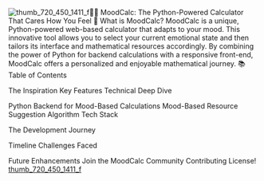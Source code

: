![thumb_720_450_1411_f](https://github.com/user-attachments/assets/8f51a09c-7e33-45d0-882e-f897ecc17b46)🧮😊 MoodCalc: The Python-Powered Calculator That Cares How You Feel
🌟 What is MoodCalc?
MoodCalc is a unique, Python-powered web-based calculator that adapts to your mood. This innovative tool allows you to select your current emotional state and then tailors its interface and mathematical resources accordingly. By combining the power of Python for backend calculations with a responsive front-end, MoodCalc offers a personalized and enjoyable mathematical journey.
📚 Table of Contents

The Inspiration
Key Features
Technical Deep Dive

Python Backend for Mood-Based Calculations
Mood-Based Resource Suggestion Algorithm
Tech Stack


The Development Journey

Timeline
Challenges Faced


Future Enhancements
Join the MoodCalc Community
Contributing
License!
[thumb_720_450_1411_f](https://github.com/user-attachments/assets/d5a06b79-abf6-4d2e-a8bc-53a529549a77)



